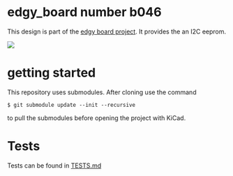 # edgy_board number b046
This design is part of the [edgy board project](https://github.com/skunkforce/edgy_boards). It provides the an I2C eeprom. 

![](/board/board.png)

# getting started
This repository uses submodules. After cloning use the command 

```$ git submodule update --init --recursive```

to pull the submodules before opening the project with KiCad. 

# Tests
Tests can be found in [TESTS.md](TESTS.md)


